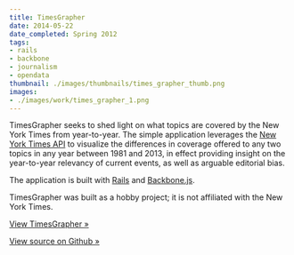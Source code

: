 ```yaml
---
title: TimesGrapher
date: 2014-05-22
date_completed: Spring 2012
tags:
- rails
- backbone
- journalism
- opendata
thumbnail: ./images/thumbnails/times_grapher_thumb.png
images:
- ./images/work/times_grapher_1.png
---
```


TimesGrapher seeks to shed light on what topics are covered by the New York Times from year-to-year. The simple application leverages the [New York Times API](http://developer.nytimes.com/docs) to visualize the differences in coverage offered to any two topics in any year between 1981 and 2013, in effect providing insight on the year-to-year relevancy of current events, as well as arguable editorial bias.

The application is built with [Rails](http://rubyonrails.org) and [Backbone.js](http://backbonejs.org).

TimesGrapher was built as a hobby project; it is not affiliated with the New York Times.

[View TimesGrapher &raquo;](http://timesgrapher.herokuapp.com)

[View source on Github &raquo;](http://github.com/mdb/times_grapher)
